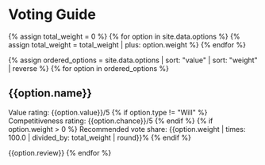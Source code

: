 # Voting Guide
{% assign total_weight = 0 %}
{% for option in site.data.options %}
  {% assign total_weight = total_weight | plus: option.weight %}
{% endfor %}

{% assign ordered_options = site.data.options | sort: "value" | sort: "weight" | reverse %}
{% for option in ordered_options %}
## {{option.name}}
Value rating: {{option.value}}/5
{% if option.type != "Will" %}
Competitiveness rating: {{option.chance}}/5
{% endif %}
{% if option.weight > 0 %}
Recommended vote share: {{option.weight | times: 100.0 | divided_by: total_weight | round}}%
{% endif %}

{{option.review}}
{% endfor %}